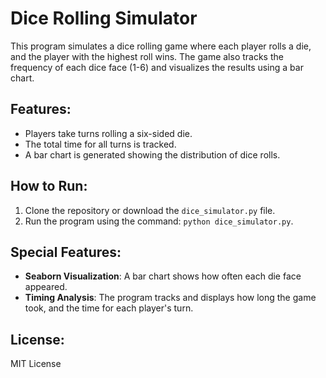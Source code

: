 # Dice Rolling Simulator

This program simulates a dice rolling game where each player rolls a die, and the player with the highest roll wins. The game also tracks the frequency of each dice face (1-6) and visualizes the results using a bar chart.

## Features:
- Players take turns rolling a six-sided die.
- The total time for all turns is tracked.
- A bar chart is generated showing the distribution of dice rolls.

## How to Run:
1. Clone the repository or download the `dice_simulator.py` file.
2. Run the program using the command: `python dice_simulator.py`.

## Special Features:
- **Seaborn Visualization**: A bar chart shows how often each die face appeared.
- **Timing Analysis**: The program tracks and displays how long the game took, and the time for each player's turn.

## License:
MIT License


